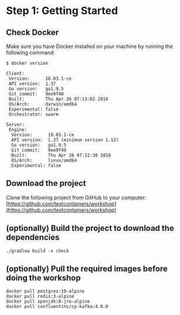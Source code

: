 # Step 1: Getting Started

## Check Docker

Make sure you have Docker installed on your machine by running the following command:

```text
$ docker version

Client:
 Version:      18.03.1-ce
 API version:  1.37
 Go version:   go1.9.5
 Git commit:   9ee9f40
 Built:        Thu Apr 26 07:13:02 2018
 OS/Arch:      darwin/amd64
 Experimental: false
 Orchestrator: swarm

Server:
 Engine:
  Version:      18.03.1-ce
  API version:  1.37 (minimum version 1.12)
  Go version:   go1.9.5
  Git commit:   9ee9f40
  Built:        Thu Apr 26 07:22:38 2018
  OS/Arch:      linux/amd64
  Experimental: false
```

## Download the project

Clone the following project from GitHub to your computer:  
[https://github.com/testcontainers/workshop](https://github.com/testcontainers/workshop)

## \(optionally\) Build the project to download the dependencies

```text
./gradlew build -x check
```

## \(optionally\) Pull the required images before doing the workshop

```text
docker pull postgres:10-alpine
docker pull redis:3-alpine
docker pull openjdk:8-jre-alpine
docker pull confluentinc/cp-kafka:4.0.0
```


